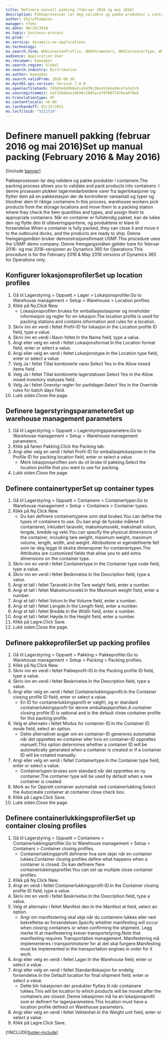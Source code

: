 ```yaml
---
title: Definere manuell pakking (februar 2016 og mai 2016)
description: Pakkeprosessen lar deg validere og pakke produkter i containere.
author: ShylaThompson
manager: tfehr
ms.date: 08/29/2018
ms.topic: business-process
ms.prod: ''
ms.service: dynamics-ax-applications
ms.technology: ''
ms.search.form: WHSLocationProfile, WHSParameters, WHSContainerType, WHSPackProfile, WHSCloseContainerProfile, InventLocationIdLookup, UnitOfMeasureLookup
audience: Application User
ms.reviewer: kamaybac
ms.search.region: Global
ms.search.industry: Distribution
ms.author: kamaybac
ms.search.validFrom: 2016-06-30
ms.dyn365.ops.version: Version 7.0.0
ms.openlocfilehash: 359d3e6d9b6e2ce5439c36ea52ebad4ce7a3e2c9
ms.sourcegitcommit: eaf330dbee1db96c20d5ac479f007747bea079eb
ms.translationtype: HT
ms.contentlocale: nb-NO
ms.lasthandoff: 02/15/2021
ms.locfileid: "5211724"
---
```

# <a name="set-up-manual-packing-february-2016--may-2016"></a><span data-ttu-id="1642a-103">Definere manuell pakking (februar 2016 og mai 2016)</span><span class="sxs-lookup"><span data-stu-id="1642a-103">Set up manual packing (February 2016 & May 2016)</span></span>

[!include [banner](../../includes/banner.md)]

<span data-ttu-id="1642a-104">Pakkeprosessen lar deg validere og pakke produkter i containere.</span><span class="sxs-lookup"><span data-stu-id="1642a-104">The packing process allows you to validate and pack products into containers.</span></span> <span data-ttu-id="1642a-105">I denne prosessen plukker lagermedarbeidere varer fra lagerlokasjoner og flytter dem på en pakkestasjon der de kontrollerer vareantall og typer og tilordner dem til riktige containere.</span><span class="sxs-lookup"><span data-stu-id="1642a-105">In this process, warehouse workers pick products from the storage locations and move them to a packing station where they check the item quantities and types, and assign them to appropriate containers.</span></span> <span data-ttu-id="1642a-106">Når en container er fullstendig pakket, kan de lukke den og flytte den til utleveringsportene, og produktene er klare til forsendelse.</span><span class="sxs-lookup"><span data-stu-id="1642a-106">When a container is fully packed, they can close it and move it to the outbound docks, and the products are ready to ship.</span></span> <span data-ttu-id="1642a-107">Denne fremgangsmåten bruker demonstrasjonsfirmaet USMF.</span><span class="sxs-lookup"><span data-stu-id="1642a-107">This procedure uses the USMF demo company.</span></span> <span data-ttu-id="1642a-108">Denne fremgangsmåten gjelder bare for februar 2016- og mai 2016-versjonen av Dynamics 365 for Operations.</span><span class="sxs-lookup"><span data-stu-id="1642a-108">This procedure is for the February 2016 & May 2016 versions of Dynamics 365 for Operations only.</span></span>


## <a name="set-up-location-profiles"></a><span data-ttu-id="1642a-109">Konfigurer lokasjonsprofiler</span><span class="sxs-lookup"><span data-stu-id="1642a-109">Set up location profiles</span></span>
1. <span data-ttu-id="1642a-110">Gå til Lagerstyring > Oppsett > Lager > Lokasjonsprofiler.</span><span class="sxs-lookup"><span data-stu-id="1642a-110">Go to Warehouse management > Setup > Warehouse > Location profiles.</span></span>
2. <span data-ttu-id="1642a-111">Klikk på Ny.</span><span class="sxs-lookup"><span data-stu-id="1642a-111">Click New.</span></span>
    * <span data-ttu-id="1642a-112">Lokasjonsprofilen brukes for emballasjestasjoner og inneholder informasjon og regler for en lokasjon.</span><span class="sxs-lookup"><span data-stu-id="1642a-112">The location profile is used for packing stations and contains information and rules for a location.</span></span>  
3. <span data-ttu-id="1642a-113">Skriv inn en verdi i feltet Profil-ID for lokasjon.</span><span class="sxs-lookup"><span data-stu-id="1642a-113">In the Location profile ID field, type a value.</span></span>
4. <span data-ttu-id="1642a-114">Skriv inn en verdi i Navn-feltet.</span><span class="sxs-lookup"><span data-stu-id="1642a-114">In the Name field, type a value.</span></span>
5. <span data-ttu-id="1642a-115">Angi eller velg en verdi i feltet Lokasjonsformat.</span><span class="sxs-lookup"><span data-stu-id="1642a-115">In the Location format field, enter or select a value.</span></span>
6. <span data-ttu-id="1642a-116">Angi eller velg en verdi i feltet Lokasjonstype.</span><span class="sxs-lookup"><span data-stu-id="1642a-116">In the Location type field, enter or select a value.</span></span>
7. <span data-ttu-id="1642a-117">Velg Ja i feltet Tillat kombinerte varer.</span><span class="sxs-lookup"><span data-stu-id="1642a-117">Select Yes in the Allow mixed items field.</span></span>
8. <span data-ttu-id="1642a-118">Velg Ja i feltet Tillat kombinerte lagerstatuser.</span><span class="sxs-lookup"><span data-stu-id="1642a-118">Select Yes in the Allow mixed  inventory statuses field.</span></span>
9. <span data-ttu-id="1642a-119">Velg Ja i feltet Overstyr regler for partidager.</span><span class="sxs-lookup"><span data-stu-id="1642a-119">Select Yes in the Override rules for batch days field.</span></span>
10. <span data-ttu-id="1642a-120">Lukk siden.</span><span class="sxs-lookup"><span data-stu-id="1642a-120">Close the page.</span></span>

## <a name="set-up-warehouse-management-parameters"></a><span data-ttu-id="1642a-121">Definere lagerstyringsparametere</span><span class="sxs-lookup"><span data-stu-id="1642a-121">Set up warehouse management parameters</span></span> 
1. <span data-ttu-id="1642a-122">Gå til Lagerstyring > Oppsett > Lagerstyringsparametere.</span><span class="sxs-lookup"><span data-stu-id="1642a-122">Go to Warehouse management > Setup > Warehouse management parameters.</span></span>
2. <span data-ttu-id="1642a-123">Klikk på fanen Pakking.</span><span class="sxs-lookup"><span data-stu-id="1642a-123">Click the Packing tab.</span></span>
3. <span data-ttu-id="1642a-124">Angi eller velg en verdi i feltet Profil-ID for emballasjelokasjoner.</span><span class="sxs-lookup"><span data-stu-id="1642a-124">In the Profile ID for packing location field, enter or select a value.</span></span>
    * <span data-ttu-id="1642a-125">Merk lokasjonsprofilen som du vil bruke til pakking.</span><span class="sxs-lookup"><span data-stu-id="1642a-125">Select the location profile that you want to use for packing.</span></span>  
4. <span data-ttu-id="1642a-126">Lukk siden.</span><span class="sxs-lookup"><span data-stu-id="1642a-126">Close the page.</span></span>

## <a name="set-up-container-types"></a><span data-ttu-id="1642a-127">Definere containertyper</span><span class="sxs-lookup"><span data-stu-id="1642a-127">Set up container types</span></span>
1. <span data-ttu-id="1642a-128">Gå til Lagerstyring > Oppsett > Containere > Containertyper.</span><span class="sxs-lookup"><span data-stu-id="1642a-128">Go to Warehouse management > Setup > Containers > Container types.</span></span>
2. <span data-ttu-id="1642a-129">Klikk på Ny.</span><span class="sxs-lookup"><span data-stu-id="1642a-129">Click New.</span></span>
    * <span data-ttu-id="1642a-130">Du kan definere containertypene som skal brukes.</span><span class="sxs-lookup"><span data-stu-id="1642a-130">You can define the types of containers to use.</span></span> <span data-ttu-id="1642a-131">Du kan angi de fysiske målene til containeren, inkludert taravekt, maksimumsvekt, maksimalt volum, lengde, bredde og vekt.</span><span class="sxs-lookup"><span data-stu-id="1642a-131">You can specify the physical dimensions of the container, including tare weight, maximum weight, maximum volume, length, width, and weight.</span></span>  <span data-ttu-id="1642a-132">Attributtene er egendefinerte felt som lar deg legge til ekstra dimensjoner for containertypen.</span><span class="sxs-lookup"><span data-stu-id="1642a-132">The Attributes are customized fields that allow you to add extra dimensions on the container type.</span></span>     
3. <span data-ttu-id="1642a-133">Skriv inn en verdi i feltet Containertype.</span><span class="sxs-lookup"><span data-stu-id="1642a-133">In the Container type code field, type a value.</span></span>
4. <span data-ttu-id="1642a-134">Skriv inn en verdi i feltet Beskrivelse.</span><span class="sxs-lookup"><span data-stu-id="1642a-134">In the Description field, type a value.</span></span>
5. <span data-ttu-id="1642a-135">Angi et tall i feltet Taravekt.</span><span class="sxs-lookup"><span data-stu-id="1642a-135">In the Tare weight field, enter a number.</span></span>
6. <span data-ttu-id="1642a-136">Angi et tall i feltet Maksimumsvekt.</span><span class="sxs-lookup"><span data-stu-id="1642a-136">In the Maximum weight field, enter a number.</span></span>
7. <span data-ttu-id="1642a-137">Angi et tall i feltet Volum.</span><span class="sxs-lookup"><span data-stu-id="1642a-137">In the Volume field, enter a number.</span></span>
8. <span data-ttu-id="1642a-138">Angi et tall i feltet Lengde.</span><span class="sxs-lookup"><span data-stu-id="1642a-138">In the Length field, enter a number.</span></span>
9. <span data-ttu-id="1642a-139">Angi et tall i feltet Bredde.</span><span class="sxs-lookup"><span data-stu-id="1642a-139">In the Width field, enter a number.</span></span>
10. <span data-ttu-id="1642a-140">Angi et tall i feltet Høyde.</span><span class="sxs-lookup"><span data-stu-id="1642a-140">In the Height field, enter a number.</span></span>
11. <span data-ttu-id="1642a-141">Klikk på Lagre.</span><span class="sxs-lookup"><span data-stu-id="1642a-141">Click Save.</span></span>
12. <span data-ttu-id="1642a-142">Lukk siden.</span><span class="sxs-lookup"><span data-stu-id="1642a-142">Close the page.</span></span>

## <a name="set-up-packing-profiles"></a><span data-ttu-id="1642a-143">Definere pakkeprofiler</span><span class="sxs-lookup"><span data-stu-id="1642a-143">Set up packing profiles</span></span>
1. <span data-ttu-id="1642a-144">Gå til Lagerstyring > Oppsett > Pakking > Pakkeprofiler.</span><span class="sxs-lookup"><span data-stu-id="1642a-144">Go to Warehouse management > Setup > Packing > Packing profiles.</span></span>
2. <span data-ttu-id="1642a-145">Klikk på Ny.</span><span class="sxs-lookup"><span data-stu-id="1642a-145">Click New.</span></span>
3. <span data-ttu-id="1642a-146">Skriv inn en verdi i feltet Pakkeprofil-ID.</span><span class="sxs-lookup"><span data-stu-id="1642a-146">In the Packing profile ID field, type a value.</span></span>
4. <span data-ttu-id="1642a-147">Skriv inn en verdi i feltet Beskrivelse.</span><span class="sxs-lookup"><span data-stu-id="1642a-147">In the Description field, type a value.</span></span>
5. <span data-ttu-id="1642a-148">Angi eller velg en verdi i feltet Containerlukkingsprofil.</span><span class="sxs-lookup"><span data-stu-id="1642a-148">In the Container closing profile ID field, enter or select a value.</span></span>
    * <span data-ttu-id="1642a-149">En ID for containerlukkingsprofil er valgfri, og er standard containerlukkingsprofil for denne emballasjeprofilen.</span><span class="sxs-lookup"><span data-stu-id="1642a-149">A container closing profile ID is optional and is the default close container profile for this packing profile.</span></span>  
6. <span data-ttu-id="1642a-150">Velg et alternativ i feltet Modus for container-ID.</span><span class="sxs-lookup"><span data-stu-id="1642a-150">In the Container ID mode field, select an option.</span></span>
    * <span data-ttu-id="1642a-151">Dette alternativet avgjør om en container-ID genereres automatisk når det opprettes en container eller hvis en container-ID opprettes manuelt.</span><span class="sxs-lookup"><span data-stu-id="1642a-151">This option determines whether a container ID will be automatically generated when a container is created or if a container ID will be created manually.</span></span>  
7. <span data-ttu-id="1642a-152">Angi eller velg en verdi i feltet Containertype.</span><span class="sxs-lookup"><span data-stu-id="1642a-152">In the Container type field, enter or select a value.</span></span>
    * <span data-ttu-id="1642a-153">Containertypen brukes som standard når det opprettes en ny container.</span><span class="sxs-lookup"><span data-stu-id="1642a-153">The container type will be used by default when a new container is created.</span></span>  
8. <span data-ttu-id="1642a-154">Merk av for Opprett container automatisk ved containerlukking.</span><span class="sxs-lookup"><span data-stu-id="1642a-154">Select the Autocreate container at container close check box.</span></span>
9. <span data-ttu-id="1642a-155">Klikk på Lagre.</span><span class="sxs-lookup"><span data-stu-id="1642a-155">Click Save.</span></span>
10. <span data-ttu-id="1642a-156">Lukk siden.</span><span class="sxs-lookup"><span data-stu-id="1642a-156">Close the page.</span></span>

## <a name="set-up-container-closing-profiles"></a><span data-ttu-id="1642a-157">Definere containerlukkingsprofiler</span><span class="sxs-lookup"><span data-stu-id="1642a-157">Set up container closing profiles</span></span>
1. <span data-ttu-id="1642a-158">Gå til Lagerstyring > Oppsett > Containere > Containerlukkingsprofiler.</span><span class="sxs-lookup"><span data-stu-id="1642a-158">Go to Warehouse management > Setup > Containers > Container closing profiles.</span></span>
    * <span data-ttu-id="1642a-159">Containerlukkingsprofil definerer hva som skjer når en container lukkes.</span><span class="sxs-lookup"><span data-stu-id="1642a-159">Container closing profiles define what happens when a container is closed.</span></span> <span data-ttu-id="1642a-160">Du kan definere flere containerlukkingsprofiler.</span><span class="sxs-lookup"><span data-stu-id="1642a-160">You can set up multiple close container profiles.</span></span>       
2. <span data-ttu-id="1642a-161">Klikk på Ny.</span><span class="sxs-lookup"><span data-stu-id="1642a-161">Click New.</span></span>
3. <span data-ttu-id="1642a-162">Angi en verdi i feltet Containerlukkingsprofil-ID.</span><span class="sxs-lookup"><span data-stu-id="1642a-162">In the Container closing profile ID field, type a value.</span></span>
4. <span data-ttu-id="1642a-163">Skriv inn en verdi i feltet Beskrivelse.</span><span class="sxs-lookup"><span data-stu-id="1642a-163">In the Description field, type a value.</span></span>
5. <span data-ttu-id="1642a-164">Velg et alternativ i feltet Manifest den.</span><span class="sxs-lookup"><span data-stu-id="1642a-164">In the Manifest at field, select an option.</span></span>
    * <span data-ttu-id="1642a-165">Angi om manifestering skal skje når du containere lukkes eller ved bekreftelse av forsendelsen.</span><span class="sxs-lookup"><span data-stu-id="1642a-165">Specify whether manifesting will occur when closing containers or when confirming the shipment.</span></span> <span data-ttu-id="1642a-166">Legg merke til at manifestering krever transportstyring.</span><span class="sxs-lookup"><span data-stu-id="1642a-166">Note that manifesting requires Transportation management.</span></span> <span data-ttu-id="1642a-167">Manifestering må implementeres i transportmotorer for at det skal fungere.</span><span class="sxs-lookup"><span data-stu-id="1642a-167">Manifesting must be implemented in the transportation engines in order for it work.</span></span>  
6. <span data-ttu-id="1642a-168">Angi eller velg en verdi i feltet Lager.</span><span class="sxs-lookup"><span data-stu-id="1642a-168">In the Warehouse field, enter or select a value.</span></span>
7. <span data-ttu-id="1642a-169">Angi eller velg en verdi i feltet Standardlokasjon for endelig forsendelse.</span><span class="sxs-lookup"><span data-stu-id="1642a-169">In the Default location for final shipment field, enter or select a value.</span></span>
    * <span data-ttu-id="1642a-170">Dette blir lokasjonen der produkter flyttes til når containere lukkes.</span><span class="sxs-lookup"><span data-stu-id="1642a-170">This will be location to which products will be moved after the containers are closed.</span></span> <span data-ttu-id="1642a-171">Denne lokasjonen må ha en lokasjonsprofil som er definert for lagerparametere.</span><span class="sxs-lookup"><span data-stu-id="1642a-171">This location must have a location profile defined on Warehouse parameters.</span></span>  
8. <span data-ttu-id="1642a-172">Angi eller velg en verdi i feltet Vektenhet.</span><span class="sxs-lookup"><span data-stu-id="1642a-172">In the Weight unit field, enter or select a value.</span></span>
9. <span data-ttu-id="1642a-173">Klikk på Lagre.</span><span class="sxs-lookup"><span data-stu-id="1642a-173">Click Save.</span></span>



[!INCLUDE[footer-include](../../../includes/footer-banner.md)]